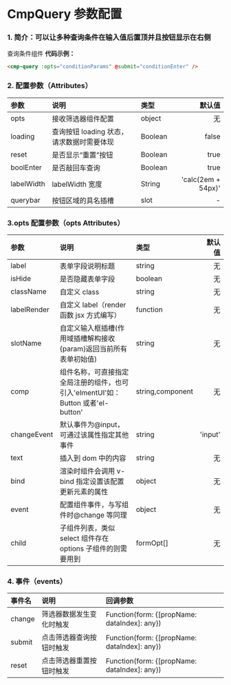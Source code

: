 # CmpQuery 参数配置

### 1. 简介：可以让多种查询条件在输入值后置顶并且按钮显示在右侧

查询条件组件
**代码示例：**

```html
<cmp-query :opts="conditionParams" @submit="conditionEnter" />
```

### 2. 配置参数（Attributes）

| 参数         | 说明                        | 类型      |     默认值 |
| :--------- | :------------------------ | :------ | ------: |
| opts       | 接收筛选器组件配置                 | object  |       无 |
| loading    | 查询按钮 loading 状态，请求数据时需要体现 | Boolean |   false |
| reset      | 是否显示“重置”按钮                | Boolean |    true |
| boolEnter  | 是否敲回车查询                   | Boolean |    true |
| labelWidth | labelWidth 宽度             | String  | 'calc(2em + 54px)' |
| querybar   | 按钮区域的具名插槽                 | slot    |       - |

### 3.opts 配置参数（opts Attributes）

| 参数          | 说明                                       | 类型               |     默认值 |
| :---------- | :--------------------------------------- | :--------------- | ------: |
| label       | 表单字段说明标题                                 | string           |       无 |
| isHide       | 是否隐藏表单字段                                 | boolean           |       无 |
| className   | 自定义 class                                | string           |       无 |
| labelRender | 自定义 label（render 函数 jsx 方式编写）            | function         |       无 |
| slotName    | 自定义输入框插槽(作用域插槽解构接收{param}返回当前所有表单初始值)    | string           |       无 |
| comp        | 组件名称，可直接指定全局注册的组件，也可引入'elmentUI'如：Button 或者'el-button' | string,component |       无 |
| changeEvent | 默认事件为@input，可通过该属性指定其他事件                 | string           | 'input' |
| text        | 插入到 dom 中的内容                             | string           |       无 |
| bind        | 渲染时组件会调用 v-bind 指定设置该配置更新元素的属性           | object           |       无 |
| event       | 配置组件事件，与写组件时@change 等同理                  | object           |       无 |
| child       | 子组件列表，类似 select 组件存在 options 子组件的则需要用到   | formOpt[]        |       无 |

### 4. 事件（events）

| 事件名    | 说明           | 回调参数                                     |
| :----- | :----------- | :--------------------------------------- |
| change | 筛选器数据发生变化时触发 | Function(form: {[propName: dataIndex]: any}) |
| submit | 点击筛选器查询按钮时触发 | Function(form: {[propName: dataIndex]: any}) |
| reset  | 点击筛选器重置按钮时触发 | Function(form: {[propName: dataIndex]: any}) |

